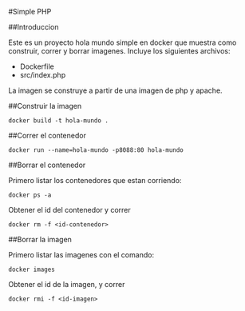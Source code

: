 #Simple PHP

##Introduccion

Este es un proyecto hola mundo simple en docker que muestra como construir, correr y borrar imagenes.  Incluye los siguientes archivos:

* Dockerfile
* src/index.php

La imagen se construye a partir de una imagen de php y apache.  

##Construir la imagen

```docker build -t hola-mundo .```

##Correr el contenedor

```docker run --name=hola-mundo -p8088:80 hola-mundo```

##Borrar el contenedor

Primero listar los contenedores que estan corriendo:

```docker ps -a```

Obtener el id del contenedor y correr

```docker rm -f <id-contenedor>```

##Borrar la imagen

Primero listar las imagenes con el comando:

```docker images```

Obtener el id de la imagen, y correr

```docker rmi -f <id-imagen>```






